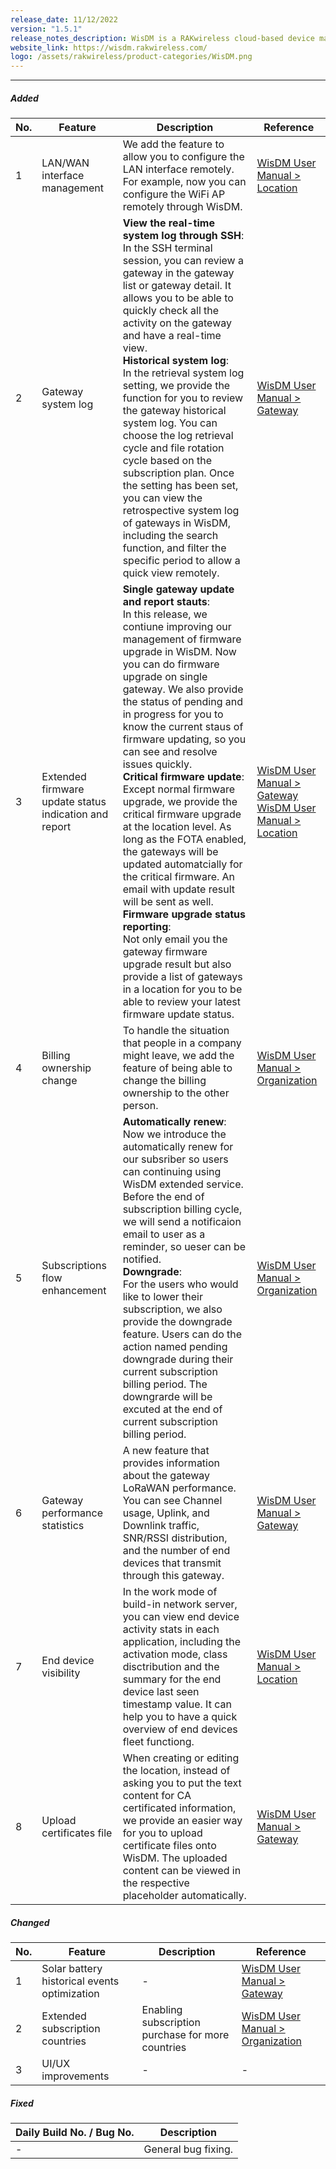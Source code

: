 ```yaml
---
release_date: 11/12/2022
version: "1.5.1"
release_notes_description: WisDM is a RAKwireless cloud-based device management platform designed to help you optimize the ways of controlling your gateways. The WisDM device management software supports IoT networks of any scale built around commercial-grade LoRaWAN Edge gateways from RAKwireless. Also, the WisDM platform offers you remote configuration, OTAA updates, and scalable management.
website_link: https://wisdm.rakwireless.com/
logo: /assets/rakwireless/product-categories/WisDM.png
---
```


<rk-release-notes/>

---


##### Added

| No. | Feature                                               | Description                                                                                                                                                                                                                                                                                                                                                                                                                                                                                                                                                                                                                                                                                                                                                                                                                                                               | Reference                                                                                                                                                                                                                                                                       |
| --- | ----------------------------------------------------- | ------------------------------------------------------------------------------------------------------------------------------------------------------------------------------------------------------------------------------------------------------------------------------------------------------------------------------------------------------------------------------------------------------------------------------------------------------------------------------------------------------------------------------------------------------------------------------------------------------------------------------------------------------------------------------------------------------------------------------------------------------------------------------------------------------------------------------------------------------------------------- | ------------------------------------------------------------------------------------------------------------------------------------------------------------------------------------------------------------------------------------------------------------------------------- |
| 1   | LAN/WAN interface management                          | We add the feature to allow you to configure the LAN interface remotely. For example, now you can configure the WiFi AP remotely through WisDM.                                                                                                                                                                                                                                                                                                                                                                                                                                                                                                                                                                                                                                                                                                                           | [WisDM User Manual > Location](https://docs.rakwireless.com/Product-Categories/Software-APIs-and-Libraries/WisDM/Overview/#location)<br />                                                                                                                                      |
| 2   | Gateway system log                                    | **View the real-time system log through SSH**:<br />In the SSH terminal session, you can review a gateway in the gateway list or gateway detail. It allows you to be able to quickly check all the activity on the gateway and have a real-time view.<br />**Historical system log**:<br />In the retrieval system log setting, we provide the function for you to review the gateway historical system log. You can choose the log retrieval cycle and file rotation cycle based on the subscription plan. Once the setting has been set, you can view the retrospective system log of gateways in WisDM, including the search function, and filter the specific period to allow a quick view remotely.                                                                                                                                                                  | [WisDM User Manual > Gateway](https://docs.rakwireless.com/Product-Categories/Software-APIs-and-Libraries/WisDM/Overview/#overview-2)                                                                                                                                           |
| 3   | Extended firmware update status indication and report | **Single gateway update and report stauts**:<br />In this release, we contiune improving our management of firmware upgrade in WisDM. Now you can do firmware upgrade on single gateway. We also provide the status of pending and in progress for you to know the current staus of firmware updating, so you can see and resolve issues quickly.<br />**Critical firmware update**:<br />Except normal firmware upgrade, we provide the critical firmware upgrade at the location level. As long as the FOTA enabled, the gateways will be updated automatcially for the critical firmware. An email with update result will be sent as well.<br />**Firmware upgrade status reporting**:<br />Not only email you the gateway firmware upgrade result but also provide a list of gateways in a location for you to be able to review your latest firmware update status. | [WisDM User Manual > Gateway](https://docs.rakwireless.com/Product-Categories/Software-APIs-and-Libraries/WisDM/Overview/#overview-2)<br />[WisDM User Manual > Location](https://docs.rakwireless.com/Product-Categories/Software-APIs-and-Libraries/WisDM/Overview/#location) |
| 4   | Billing ownership change                              | To handle the situation that people in a company might leave, we add the feature of being able to change the billing ownership to the other person.                                                                                                                                                                                                                                                                                                                                                                                                                                                                                                                                                                                                                                                                                                                       | [WisDM User Manual > Organization](https://docs.rakwireless.com/Product-Categories/Software-APIs-and-Libraries/WisDM/Overview/#subscription-plans-and-pricing)                                                                                                                  |
| 5   | Subscriptions flow enhancement                        | **Automatically renew**:<br />Now we introduce the automatically renew for our subsriber so users can continuing using WisDM extended service. Before the end of subscription billing cycle, we will send a notificaion email to user as a reminder, so ueser can be notified.<br />**Downgrade**:<br />For the users who would like to lower their subscription, we also provide the downgrade feature. Users can do the action named pending downgrade during their current subscription billing period. The downgrarde will be excuted at the end of current subscription billing period.                                                                                                                                                                                                                                                                              | [WisDM User Manual > Organization](https://docs.rakwireless.com/Product-Categories/Software-APIs-and-Libraries/WisDM/Overview/#subscription-plans-and-pricing)                                                                                                                  |
| 6   | Gateway performance statistics                        | A new feature that provides information about the gateway LoRaWAN performance. You can see Channel usage, Uplink, and Downlink traffic, SNR/RSSI distribution, and the number of end devices that transmit through this gateway.                                                                                                                                                                                                                                                                                                                                                                                                                                                                                                                                                                                                                                          | [WisDM User Manual > Gateway](https://docs.rakwireless.com/Product-Categories/Software-APIs-and-Libraries/WisDM/Overview/#overview-2)                                                                                                                                           |
| 7   | End device visibility                                 | In the work mode of build-in network server, you can view end device activity stats in each application, including the activation mode, class disctribution and the summary for the end device last seen timestamp value. It can help you to have a quick overview of end devices fleet functiong.                                                                                                                                                                                                                                                                                                                                                                                                                                                                                                                                                                        | [WisDM User Manual > Location](https://docs.rakwireless.com/Product-Categories/Software-APIs-and-Libraries/WisDM/Overview/#location)                                                                                                                                            |
| 8   | Upload certificates file                              | When creating or editing the location, instead of asking you to put the text content for CA certificated information, we provide an easier way for you to upload certificate files onto WisDM. The uploaded content can be viewed in the respective placeholder automatically.                                                                                                                                                                                                                                                                                                                                                                                                                                                                                                                                                                                            | [WisDM User Manual > Gateway](https://docs.rakwireless.com/Product-Categories/Software-APIs-and-Libraries/WisDM/Overview/#overview-2)                                                                                                                                           |

##### Changed

| No. | Feature                                      | Description                                       | Reference                                                                                                                                                      |
| --- | -------------------------------------------- | ------------------------------------------------- | -------------------------------------------------------------------------------------------------------------------------------------------------------------- |
| 1   | Solar battery historical events optimization | -                                                 | [WisDM User Manual > Gateway](https://docs.rakwireless.com/Product-Categories/Software-APIs-and-Libraries/WisDM/Overview/#overview-2)                          |
| 2   | Extended subscription countries              | Enabling subscription purchase for more countries | [WisDM User Manual > Organization](https://docs.rakwireless.com/Product-Categories/Software-APIs-and-Libraries/WisDM/Overview/#subscription-plans-and-pricing) |
| 3   | UI/UX improvements                           | -                                                 | -                                                                                                                                                              |

##### Fixed

| Daily Build No. / Bug No. | Description         |
| ------------------------- | ------------------- |
| -                         | General bug fixing. |